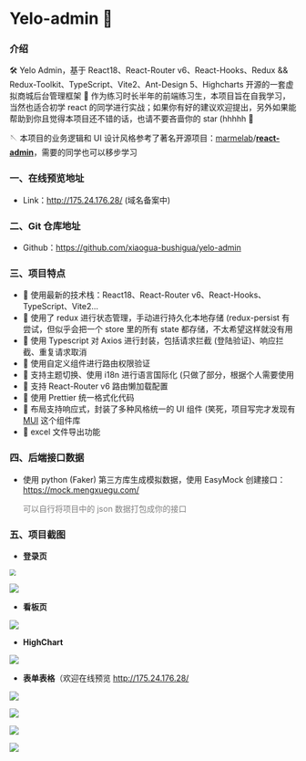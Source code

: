 # Yelo-admin 🚀



### 介绍

🛠  Yelo Admin，基于 React18、React-Router v6、React-Hooks、Redux && Redux-Toolkit、TypeScript、Vite2、Ant-Design 5、Highcharts 开源的一套虚拟商城后台管理框架
🔌 作为练习时长半年的前端练习生，本项目旨在自我学习，当然也适合初学 react 的同学进行实战；如果你有好的建议欢迎提出，另外如果能帮助到你且觉得本项目还不错的话，也请不要吝啬你的 star (hhhhh 🧡

🪡 本项目的业务逻辑和 UI 设计风格参考了著名开源项目：[marmelab](https://github.com/marmelab)/**[react-admin](https://github.com/marmelab/react-admin)**，需要的同学也可以移步学习

### 一、在线预览地址

- Link：http://175.24.176.28/ (域名备案中)

### 二、Git 仓库地址

- Github：https://github.com/xiaogua-bushigua/yelo-admin

### 三、项目特点

- 🧩	使用最新的技术栈：React18、React-Router v6、React-Hooks、TypeScript、Vite2...
- 🧩    使用了 redux 进行状态管理，手动进行持久化本地存储 (redux-persist 有尝试，但似乎会把一个 store 里的所有 state 都存储，不太希望这样就没有用
- 🧩    使用 Typescript 对 Axios 进行封装，包括请求拦截 (登陆验证)、响应拦截、重复请求取消
- 🧩    使用自定义组件进行路由权限验证
- 🧩    支持主题切换、使用 i18n 进行语言国际化 (只做了部分，根据个人需要使用
- 🧩    支持 React-Router v6 路由懒加载配置
- 🧩    使用 Prettier 统一格式化代码
- 🧩    布局支持响应式，封装了多种风格统一的 UI 组件 (笑死，项目写完才发现有 [MUI](https://mui.com/) 这个组件库
- 🧩    excel 文件导出功能

### 四、后端接口数据

- 使用 python (Faker) 第三方库生成模拟数据，使用 EasyMock 创建接口：https://mock.mengxuegu.com/ 

  <font color='gray'>可以自行将项目中的 json 数据打包成你的接口</font>

### 五、项目截图

- **登录页**

<img src="D:\frontend_learning\react18\react-projects\yelo-admin\screenshoots\6-1.gif" style="zoom:70%;" />

![](https://raw.githubusercontent.com/xiaogua-bushigua/yelo-admin/main/screenshoots/6-1.gif)

- **看板页**

![](D:\frontend_learning\react18\react-projects\yelo-admin\screenshoots\6-2.gif)

- **HighChart**

![](D:\frontend_learning\react18\react-projects\yelo-admin\screenshoots\6-3.gif)

- **表单表格**（欢迎在线预览 http://175.24.176.28/

![](D:\frontend_learning\react18\react-projects\yelo-admin\screenshoots\6-4.png)



![](D:\frontend_learning\react18\react-projects\yelo-admin\screenshoots\6-5.png)



![](D:\frontend_learning\react18\react-projects\yelo-admin\screenshoots\6-6.png)



![](D:\frontend_learning\react18\react-projects\yelo-admin\screenshoots\6-7.png)